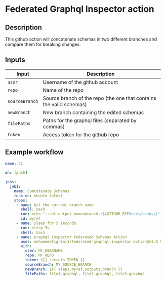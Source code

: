 # Federated Graphql Inspector action
## Description
This github action will concatenate schemas in two different branches and compare them for breaking changes.

## Inputs
  Input         | Description   |
| ------------- | ------------- |
| `user`  | Username of the github account  |
| `repo`  | Name of the repo  |
| `sourceBranch`  | Source branch of the repo (the one that contains the valid schemas) |
| `newBranch`  | New branch containing the edited schemas |
| `filePaths`  | Paths for the graphql files (separated by commas) |
| `token`  | Access token for the github repo |


## Example workflow
```yml
name: CI
 
on: [push]
 
jobs:
  job1:
    name: Concatenate Schemas
    runs-on: ubuntu-latest
    steps:
     - name: Get the current branch name
       shell: bash
       run: echo "::set-output name=branch::${GITHUB_REF#refs/heads/}"
       id: myref
     - name: Sleep for 5 seconds
       run: sleep 5s
       shell: bash
     - name: Graphql Inspector Federated Schemas Action
       uses: mohammedtigrini1/federated-graphql-inspector-action@v1.0.5
       with:
         user: MY_USERNAME
         repo: MY_REPO
         token: ${{ secrets.TOKEN }}
         sourceBranch: MY_SOURCE_BRANCH
         newBranch: ${{ steps.myref.outputs.branch }}
         filePaths: file1.graphql, file2.graphql, file3.graphql
```
